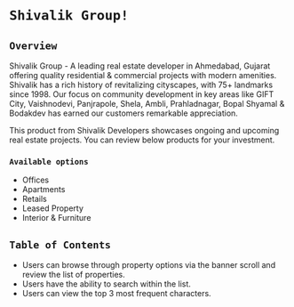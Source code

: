 # `Shivalik Group!`



## `Overview`
Shivalik Group - A leading real estate developer in Ahmedabad, Gujarat offering quality residential & commercial projects with modern amenities. Shivalik has a rich history of revitalizing cityscapes, with 75+ landmarks since 1998. Our focus on community development in key areas like GIFT City, Vaishnodevi, Panjrapole, Shela, Ambli, Prahladnagar, Bopal Shyamal & Bodakdev has earned our customers remarkable appreciation.

This product from Shivalik Developers showcases ongoing and upcoming real estate projects. You can review below products for your investment.

### `Available options`
* Offices
* Apartments
* Retails
* Leased Property
* Interior & Furniture

## `Table of Contents`
- Users can browse through property options via the banner scroll and review the list of properties.
- Users have the ability to search within the list.
- Users can view the top 3 most frequent characters.
